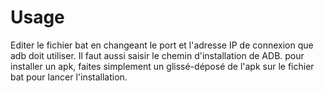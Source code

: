 # Usage
Editer le fichier bat en changeant le port et l'adresse IP de connexion que adb doit utiliser. Il faut aussi saisir le chemin d'installation de ADB. pour installer un apk, faites simplement un glissé-déposé de l'apk sur le fichier bat pour lancer l'installation. 
